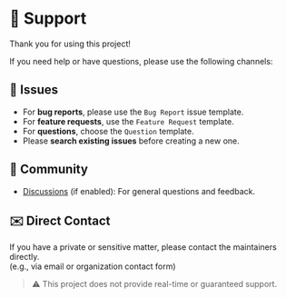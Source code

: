 # 🙋 Support

Thank you for using this project!

If you need help or have questions, please use the following channels:

## 📝 Issues

- For **bug reports**, please use the `Bug Report` issue template.
- For **feature requests**, use the `Feature Request` template.
- For **questions**, choose the `Question` template.
- Please **search existing issues** before creating a new one.

## 💬 Community

- [Discussions](../../../discussions) (if enabled): For general questions and feedback.

## ✉️ Direct Contact

If you have a private or sensitive matter, please contact the maintainers directly.  
(e.g., via email or organization contact form)

> ⚠️ This project does not provide real-time or guaranteed support.
